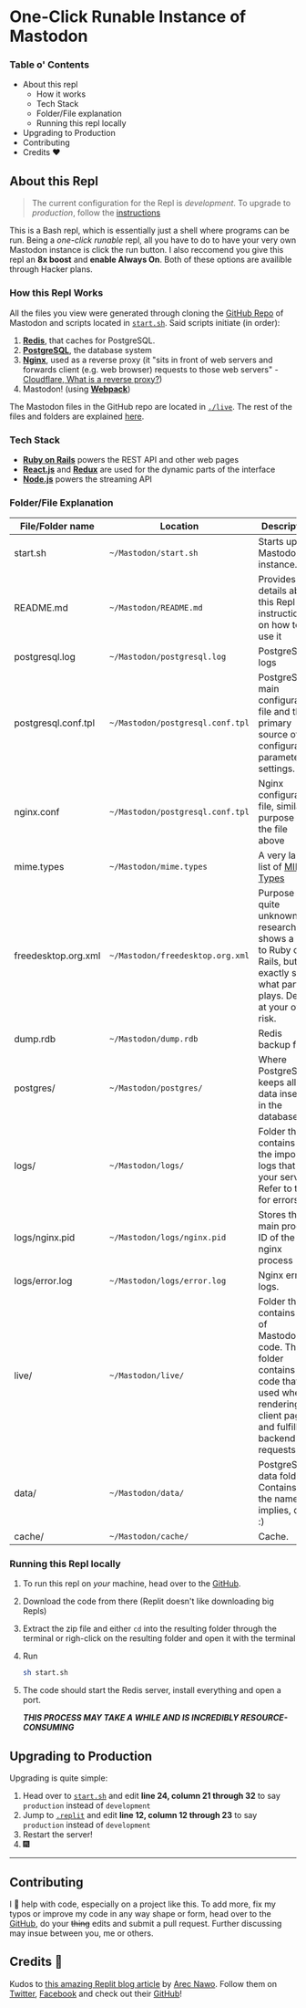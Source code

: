 # One-Click Runable Instance of Mastodon


### Table o' Contents
- About this repl
	- How it works
  - Tech Stack
  - Folder/File explanation
  - Running this repl locally
- Upgrading to Production
- Contributing
- Credits ❤


## About this Repl

> The current configuration for the Repl is *development*. To upgrade to *production*, follow the [instructions](#upgrading-to-production)
> 
This is a Bash repl, which is essentially just a shell where programs can be run. Being a *one-click runable* repl, all you have to do to have your very own Mastodon instance is click the run button. I also reccomend you give this repl an **8x boost** and **enable Always On**. Both of these options are availible through Hacker plans.

### How this Repl Works

All the files you view were generated through cloning the [GitHub Repo](https://github.com/mastodon/mastodon) of Mastodon and scripts located in [`start.sh`](/start.sh). Said scripts initiate (in order):

1. **[Redis](https://redis.io/)**, that caches for PostgreSQL.
2. **[PostgreSQL](https://www.postgresql.org/)**, the database system
3. **[Nginx](https://www.nginx.com/)**, used as a reverse proxy (it "sits in front of web servers and forwards client (e.g. web browser) requests to those web servers" - [Cloudflare, What is a reverse proxy?](https://www.cloudflare.com/learning/cdn/glossary/reverse-proxy/#:~:text=A%20reverse%20proxy%20is%20a,security%2C%20performance%2C%20and%20reliability.))
4. Mastodon! (using **[Webpack](https://webpack.js.org/)**)

The Mastodon files in the GitHub repo are located in [`./live`](/live). The rest of the files and folders are explained [here](#folder-file-explanation).

### Tech Stack
- **[Ruby on Rails](https://rubyonrails.org/)** powers the REST API and other web pages
- **[React.js](https://reactjs.org/)** and **[Redux](https://redux.js.org/)** are used for the dynamic parts of the interface
- **[Node.js](https://nodejs.org/)** powers the streaming API

### Folder/File Explanation

| **File/Folder name** | **Location**                     | **Description**                                                                                                                                      |
|----------------------|----------------------------------|------------------------------------------------------------------------------------------------------------------------------------------------------|
| start.sh             | `~/Mastodon/start.sh`            | Starts up the Mastodon instance.                                                                                                                     |
| README.md            | `~/Mastodon/README.md`           | Provides details about this Repl and instructions on how to use it                                                                                   |
| postgresql.log       | `~/Mastodon/postgresql.log`      | PostgreSQL logs                                                                                                                                      |
| postgresql.conf.tpl  | `~/Mastodon/postgresql.conf.tpl` | PostgreSQL's main configuration file and the primary source of configuration parameter settings.                                                     |
| nginx.conf           | `~/Mastodon/postgresql.conf.tpl` | Nginx configuration file, similar purpose as the file above                                                                                          |
| mime.types           | `~/Mastodon/mime.types`          | A very large list of [MIME Types](https://www.iana.org/assignments/media-types/media-types.xhtml)                                                    |
| freedesktop.org.xml  | `~/Mastodon/freedesktop.org.xml` | Purpose is quite unknown. My research shows a link to Ruby on Rails, but not exactly sure what part it plays. Delete at your own risk.               |
| dump.rdb             | `~/Mastodon/dump.rdb`            | Redis backup file.                                                                                                                                   | 
| postgres/            | `~/Mastodon/postgres/`           | Where PostgreSQL keeps all the data inserted in the database                                                                                         | 
| logs/                | `~/Mastodon/logs/`               | Folder that contains all the important logs that for your server. Refer to them for errors.                                                          | 
| logs/nginx.pid       | `~/Mastodon/logs/nginx.pid`      | Stores the main process ID of the nginx process                                                                                                      |  
| logs/error.log       | `~/Mastodon/logs/error.log`      | Nginx error logs.                                                                                                                                    |  
| live/                | `~/Mastodon/live/`               | Folder that contains all of Mastodon's code. This folder contains the code that is used when rendering client pages and fulfilling backend requests. |
| data/                | `~/Mastodon/data/`               | PostgreSQL data folder. Contains, as the name implies, data :)                                                                                       |  
| cache/               | `~/Mastodon/cache/`              | Cache.                                                                                                                                               | 

### Running this Repl locally

1. To run this repl on *your* machine, head over to the [GitHub](https://github.com/Sidd-underscore/Mastodon).
2. Download the code from there (Replit doesn't like downloading big Repls)
3. Extract the zip file and either `cd` into the resulting folder through the terminal or righ-click on the resulting folder and open it with the terminal
4. Run
   ```sh
   sh start.sh
   ```
5. The code should start the Redis server, install everything and open a port.

   ***THIS PROCESS MAY TAKE A WHILE AND IS INCREDIBLY RESOURCE-CONSUMING***

## Upgrading to Production 

Upgrading is quite simple:

1. Head over to [`start.sh`](/start.sh) and edit **line 24, column 21 through 32** to say `production` instead of `development`
2. Jump to [`.replit`](/.replit) and edit **line 12, column 12 through 23** to say `production` instead of `development`
3. Restart the server!
4. 🎆

---

## Contributing

I 💖 help with code, especially on a project like this. To add more, fix my typos or improve my code in any way shape or form, head over to the [GitHub](https://github.com/Sidd-underscore/Mastodon), do your ~~thing~~ edits and submit a pull request. Further discussing may insue between you, me or others.

## Credits 💝

Kudos to [this amazing Replit blog article](https://blog.replit.com/setting-up-a-mastodon) by [Arec Nawo](https://areknawo.com/). Follow them on [Twitter](https://twitter.com/areknawo), [Facebook](https://www.facebook.com/areknawoblog) and check out their [GitHub](https://github.com/areknawo)!
